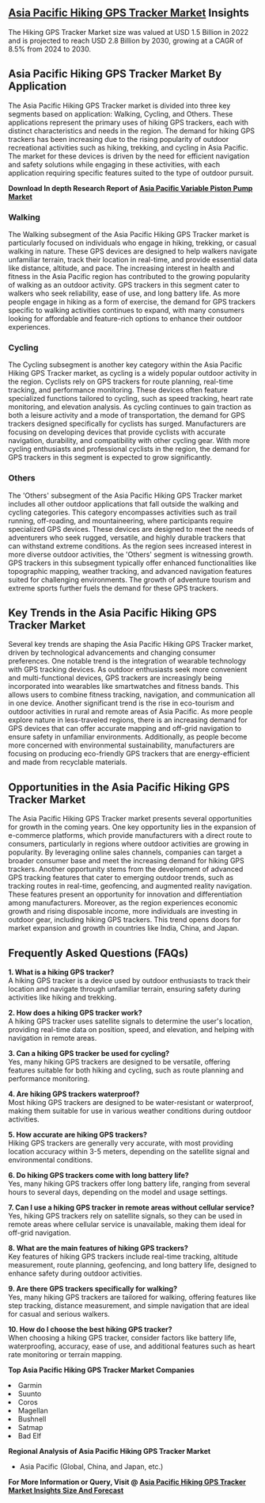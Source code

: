 <h2><a href="https://www.verifiedmarketreports.com/download-sample/?rid=506594&amp;utm_source=Github-Feb&amp;utm_medium=225" target="_blank">Asia Pacific Hiking GPS Tracker Market</a> Insights</h2><p>The Hiking GPS Tracker Market size was valued at USD 1.5 Billion in 2022 and is projected to reach USD 2.8 Billion by 2030, growing at a CAGR of 8.5% from 2024 to 2030.</p><p><h2>Asia Pacific Hiking GPS Tracker Market By Application</h2> <p>The Asia Pacific Hiking GPS Tracker market is divided into three key segments based on application: Walking, Cycling, and Others. These applications represent the primary uses of hiking GPS trackers, each with distinct characteristics and needs in the region. The demand for hiking GPS trackers has been increasing due to the rising popularity of outdoor recreational activities such as hiking, trekking, and cycling in Asia Pacific. The market for these devices is driven by the need for efficient navigation and safety solutions while engaging in these activities, with each application requiring specific features suited to the type of outdoor pursuit. <p><strong>Download In depth Research Report of <a href="https://www.verifiedmarketreports.com/download-sample/?rid=236118&amp;utm_source=Pulse-Dec&amp;utm_medium=225" target="_blank">Asia Pacific Variable Piston Pump Market</a></strong></p></p> <h3>Walking</h3> <p>The Walking subsegment of the Asia Pacific Hiking GPS Tracker market is particularly focused on individuals who engage in hiking, trekking, or casual walking in nature. These GPS devices are designed to help walkers navigate unfamiliar terrain, track their location in real-time, and provide essential data like distance, altitude, and pace. The increasing interest in health and fitness in the Asia Pacific region has contributed to the growing popularity of walking as an outdoor activity. GPS trackers in this segment cater to walkers who seek reliability, ease of use, and long battery life. As more people engage in hiking as a form of exercise, the demand for GPS trackers specific to walking activities continues to expand, with many consumers looking for affordable and feature-rich options to enhance their outdoor experiences.</p> <h3>Cycling</h3> <p>The Cycling subsegment is another key category within the Asia Pacific Hiking GPS Tracker market, as cycling is a widely popular outdoor activity in the region. Cyclists rely on GPS trackers for route planning, real-time tracking, and performance monitoring. These devices often feature specialized functions tailored to cycling, such as speed tracking, heart rate monitoring, and elevation analysis. As cycling continues to gain traction as both a leisure activity and a mode of transportation, the demand for GPS trackers designed specifically for cyclists has surged. Manufacturers are focusing on developing devices that provide cyclists with accurate navigation, durability, and compatibility with other cycling gear. With more cycling enthusiasts and professional cyclists in the region, the demand for GPS trackers in this segment is expected to grow significantly.</p> <h3>Others</h3> <p>The 'Others' subsegment of the Asia Pacific Hiking GPS Tracker market includes all other outdoor applications that fall outside the walking and cycling categories. This category encompasses activities such as trail running, off-roading, and mountaineering, where participants require specialized GPS devices. These devices are designed to meet the needs of adventurers who seek rugged, versatile, and highly durable trackers that can withstand extreme conditions. As the region sees increased interest in more diverse outdoor activities, the 'Others' segment is witnessing growth. GPS trackers in this subsegment typically offer enhanced functionalities like topographic mapping, weather tracking, and advanced navigation features suited for challenging environments. The growth of adventure tourism and extreme sports further fuels the demand for these GPS trackers.</p> <h2>Key Trends in the Asia Pacific Hiking GPS Tracker Market</h2> <p>Several key trends are shaping the Asia Pacific Hiking GPS Tracker market, driven by technological advancements and changing consumer preferences. One notable trend is the integration of wearable technology with GPS tracking devices. As outdoor enthusiasts seek more convenient and multi-functional devices, GPS trackers are increasingly being incorporated into wearables like smartwatches and fitness bands. This allows users to combine fitness tracking, navigation, and communication all in one device. Another significant trend is the rise in eco-tourism and outdoor activities in rural and remote areas of Asia Pacific. As more people explore nature in less-traveled regions, there is an increasing demand for GPS devices that can offer accurate mapping and off-grid navigation to ensure safety in unfamiliar environments. Additionally, as people become more concerned with environmental sustainability, manufacturers are focusing on producing eco-friendly GPS trackers that are energy-efficient and made from recyclable materials.</p> <h2>Opportunities in the Asia Pacific Hiking GPS Tracker Market</h2> <p>The Asia Pacific Hiking GPS Tracker market presents several opportunities for growth in the coming years. One key opportunity lies in the expansion of e-commerce platforms, which provide manufacturers with a direct route to consumers, particularly in regions where outdoor activities are growing in popularity. By leveraging online sales channels, companies can target a broader consumer base and meet the increasing demand for hiking GPS trackers. Another opportunity stems from the development of advanced GPS tracking features that cater to emerging outdoor trends, such as tracking routes in real-time, geofencing, and augmented reality navigation. These features present an opportunity for innovation and differentiation among manufacturers. Moreover, as the region experiences economic growth and rising disposable income, more individuals are investing in outdoor gear, including hiking GPS trackers. This trend opens doors for market expansion and growth in countries like India, China, and Japan.</p> <h2>Frequently Asked Questions (FAQs)</h2> <p><strong>1. What is a hiking GPS tracker?</strong><br> A hiking GPS tracker is a device used by outdoor enthusiasts to track their location and navigate through unfamiliar terrain, ensuring safety during activities like hiking and trekking.</p> <p><strong>2. How does a hiking GPS tracker work?</strong><br> A hiking GPS tracker uses satellite signals to determine the user's location, providing real-time data on position, speed, and elevation, and helping with navigation in remote areas.</p> <p><strong>3. Can a hiking GPS tracker be used for cycling?</strong><br> Yes, many hiking GPS trackers are designed to be versatile, offering features suitable for both hiking and cycling, such as route planning and performance monitoring.</p> <p><strong>4. Are hiking GPS trackers waterproof?</strong><br> Most hiking GPS trackers are designed to be water-resistant or waterproof, making them suitable for use in various weather conditions during outdoor activities.</p> <p><strong>5. How accurate are hiking GPS trackers?</strong><br> Hiking GPS trackers are generally very accurate, with most providing location accuracy within 3-5 meters, depending on the satellite signal and environmental conditions.</p> <p><strong>6. Do hiking GPS trackers come with long battery life?</strong><br> Yes, many hiking GPS trackers offer long battery life, ranging from several hours to several days, depending on the model and usage settings.</p> <p><strong>7. Can I use a hiking GPS tracker in remote areas without cellular service?</strong><br> Yes, hiking GPS trackers rely on satellite signals, so they can be used in remote areas where cellular service is unavailable, making them ideal for off-grid navigation.</p> <p><strong>8. What are the main features of hiking GPS trackers?</strong><br> Key features of hiking GPS trackers include real-time tracking, altitude measurement, route planning, geofencing, and long battery life, designed to enhance safety during outdoor activities.</p> <p><strong>9. Are there GPS trackers specifically for walking?</strong><br> Yes, many hiking GPS trackers are tailored for walking, offering features like step tracking, distance measurement, and simple navigation that are ideal for casual and serious walkers.</p> <p><strong>10. How do I choose the best hiking GPS tracker?</strong><br> When choosing a hiking GPS tracker, consider factors like battery life, waterproofing, accuracy, ease of use, and additional features such as heart rate monitoring or terrain mapping.</p> </p><p><strong>Top Asia Pacific Hiking GPS Tracker Market Companies</strong></p><div data-test-id=""><p><li>Garmin</li><li> Suunto</li><li> Coros</li><li> Magellan</li><li> Bushnell</li><li> Satmap</li><li> Bad Elf</li></p><div><strong>Regional Analysis of&nbsp;Asia Pacific Hiking GPS Tracker Market</strong></div><ul><li dir="ltr"><p dir="ltr">Asia Pacific (Global, China, and Japan, etc.)</p></li></ul><p><strong>For More Information or Query, Visit @&nbsp;</strong><strong><a href="https://www.verifiedmarketreports.com/product/hiking-gps-tracker-market/?utm_source=Github-Feb&amp;utm_medium=225" target="_blank">Asia Pacific Hiking GPS Tracker Market Insights Size And Forecast</a></strong></p></div><h2>&nbsp;</h2><div data-test-id="">&nbsp;</div>
